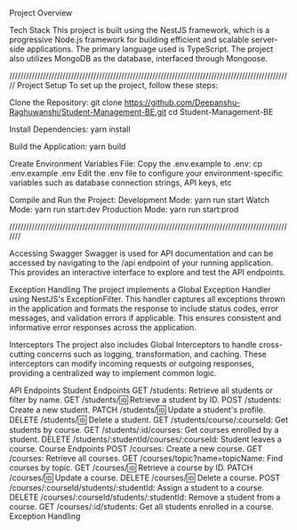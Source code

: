 Project Overview

Tech Stack
This project is built using the NestJS framework, which is a progressive Node.js framework for building efficient and scalable server-side applications. The primary language used is TypeScript. The project also utilizes MongoDB as the database, interfaced through Mongoose.

/////////////////////////////////////////////////////////////////////////////////////////////////////
Project Setup
To set up the project, follow these steps:

Clone the Repository:
git clone https://github.com/Deepanshu-Raghuwanshi/Student-Management-BE.git
cd Student-Management-BE

Install Dependencies: yarn install

Build the Application: yarn build

Create Environment Variables File:
Copy the .env.example to .env:
cp .env.example .env
Edit the .env file to configure your environment-specific variables such as database connection strings, API keys, etc

Compile and Run the Project:
Development Mode: yarn run start
Watch Mode: yarn run start:dev
Production Mode: yarn run start:prod

///////////////////////////////////////////////////////////////////////////////////////////////////////

Accessing Swagger
Swagger is used for API documentation and can be accessed by navigating to the /api endpoint of your running application. This provides an interactive interface to explore and test the API endpoints.

Exception Handling
The project implements a Global Exception Handler using NestJS's ExceptionFilter. This handler captures all exceptions thrown in the application and formats the response to include status codes, error messages, and validation errors if applicable. This ensures consistent and informative error responses across the application.

Interceptors
The project also includes Global Interceptors to handle cross-cutting concerns such as logging, transformation, and caching. These interceptors can modify incoming requests or outgoing responses, providing a centralized way to implement common logic.

API Endpoints
Student Endpoints
GET /students: Retrieve all students or filter by name.
GET /students/:id: Retrieve a student by ID.
POST /students: Create a new student.
PATCH /students/:id: Update a student's profile.
DELETE /students/:id: Delete a student.
GET /students/course/:courseId: Get students by course.
GET /students/:id/courses: Get courses enrolled by a student.
DELETE /students/:studentId/courses/:courseId: Student leaves a course.
Course Endpoints
POST /courses: Create a new course.
GET /courses: Retrieve all courses.
GET /courses/topic?name=topicName: Find courses by topic.
GET /courses/:id: Retrieve a course by ID.
PATCH /courses/:id: Update a course.
DELETE /courses/:id: Delete a course.
POST /courses/:courseId/students/:studentId: Assign a student to a course.
DELETE /courses/:courseId/students/:studentId: Remove a student from a course.
GET /courses/:id/students: Get all students enrolled in a course.
Exception Handling
